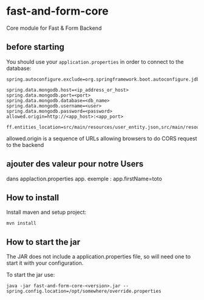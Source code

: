 # fast-and-form-core

Core module for Fast & Form Backend

## before starting

You should use your ``application.properties`` in order to connect to the database:
```
spring.autoconfigure.exclude=org.springframework.boot.autoconfigure.jdbc.DataSourceAutoConfiguration

spring.data.mongodb.host=<ip_address_or_host>
spring.data.mongodb.port=<port>
spring.data.mongodb.database=<db_name>
spring.data.mongodb.username=<user>
spring.data.mongodb.password=<password>
allowed.origin=http://<app_host>:<app_port>

ff.entities_location=src/main/resources/user_entity.json,src/main/resources/user_entity.json
```
allowed.origin is a sequence of URLs allowing browsers to do CORS request to the backend
## ajouter des valeur pour notre Users 
dans applaction.properties
app.<nomDuChamp>
exemple : app.firstName=toto
## How to install

Install maven and setup project:
```
mvn install
```

## How to start the jar

The JAR does not include a application.properties file, so will need one to start it with your configuration.

To start the jar use:
```
java -jar fast-and-form-core-<version>.jar --spring.config.location=/opt/somewhere/override.properties
```